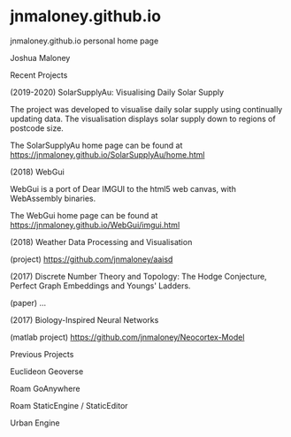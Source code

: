 # jnmaloney.github.io
jnmaloney.github.io personal home page



Joshua Maloney

Recent Projects

(2019-2020) SolarSupplyAu: Visualising Daily Solar Supply

The project was developed to visualise daily solar supply using continually updating data. The visualisation displays solar supply down to regions of postcode size.

The SolarSupplyAu home page can be found at https://jnmaloney.github.io/SolarSupplyAu/home.html

(2018) WebGui

WebGui is a port of Dear IMGUI to the html5 web canvas, with WebAssembly binaries. 

The WebGui home page can be found at https://jnmaloney.github.io/WebGui/imgui.html

(2018) Weather Data Processing and Visualisation

(project) https://github.com/jnmaloney/aaisd

(2017) Discrete Number Theory and Topology: The Hodge Conjecture, Perfect Graph Embeddings and Youngs' Ladders.

(paper) ...

(2017) Biology-Inspired Neural Networks

(matlab project) https://github.com/jnmaloney/Neocortex-Model


Previous Projects


Euclideon Geoverse

Roam GoAnywhere

Roam StaticEngine / StaticEditor

Urban Engine

